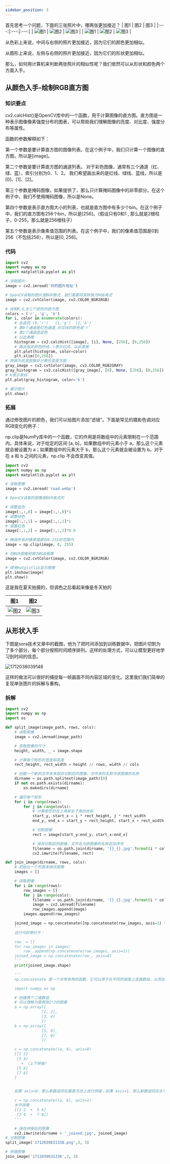 ```yaml
---
sidebar_position: 3
---
```


首先思考一个问题，下面的三张照片中，哪两张更加接近？
| 图1 | 图2 | 图3 |
|:---:|:---:|:---:|
| ![图1](image/图片的相似性比较/1712039631338.png) | ![图2](image/图片的相似性比较/1712039638653.png) | ![图3](image/图片的相似性比较/1712039646553.png) |
| ![图1](image/图片的相似性比较/Figure_1.png) | ![图2](image/图片的相似性比较/Figure_2.png) | ![图3](image/图片的相似性比较/Figure_3.png) |

从色彩上来说，中间与右侧的照片更加接近，因为它们的颜色更加相似。

从图形上来说，左侧与右侧的照片更加接近，因为它们的形状更加相似。

那么，如何用计算机来判断两张照片的相似性呢？我们依然可以从形状和颜色两个方面入手。


## 从颜色入手-绘制RGB直方图


### 知识要点

cv2.calcHist()是OpenCV库中的一个函数，用于计算图像的直方图。直方图是一种表示图像像素强度分布的图表，可以帮助我们理解图像的亮度、对比度、强度分布等属性。

函数的参数解释如下：

第一个参数是要计算直方图的图像列表。在这个例子中，我们只计算一个图像的直方图，所以是[image]。

第二个参数是要计算直方图的通道列表。
对于彩色图像，通常有三个通道（红、绿、蓝），索引分别为0、1、2。
我们希望画出来的是红线、绿线、蓝线，所以是[0]、[1]、[2]。

第三个参数是掩码图像，如果提供了，那么只计算掩码图像中的非零部分。在这个例子中，我们不使用掩码图像，所以是None。

第四个参数是表示直方图大小的列表，也就是直方图中有多少个bin。在这个例子中，我们的直方图有256个bin，所以是[256]。（假设只有0和1 , 那么就是2根柱子，0-255，那么就是256根柱子）

第五个参数是表示像素值范围的列表。在这个例子中，我们的像素值范围是0到256（不包括256），所以是[0, 256]。

### 代码

```python
import cv2
import numpy as np
import matplotlib.pyplot as plt

# 读取图片
image = cv2.imread('你的图片地址')

# OpenCV读取的图片是BGR格式，我们需要将其转换为RGB格式
image = cv2.cvtColor(image, cv2.COLOR_BGR2RGB)

# 绘制R,G,B三个颜色的直方图
colors = ('r', 'g', 'b')
for i, color in enumerate(colors):
    # 会返回 (0,'r')   (1,'g')  (2,'b')
    # 第0个通道是红色通道,对应线的颜色是‘r’
    # 第1个通道是蓝色
    # 以此类推
    histogram = cv2.calcHist([image], [i], None, [256], [0,256])
    # 画出指定颜色的线，r表示红线、以此类推
    plt.plot(histogram, color=color)
    plt.xlim([0,256])
# 转换为灰度图像并计算灰度直方图
gray_image = cv2.cvtColor(image, cv2.COLOR_RGB2GRAY)
gray_histogram = cv2.calcHist([gray_image], [0], None, [256], [0,256])
# k表示黑线
plt.plot(gray_histogram, color='k')

# 展示图片
plt.show()
```

### 拓展

通过修改图片的颜色，我们可以给图片添加“滤镜”。下面是常见的摄影色调对应RGB变化的例子：


np.clip是NumPy库中的一个函数，它的作用是将数组中的元素限制在一个范围内。具体来说，对于给定的区间 [a, b]，如果数组中的元素小于 a，那么这个元素就会被设置为 a；如果数组中的元素大于 b，那么这个元素就会被设置为 b。对于在 a 和 b 之间的元素，np.clip 不会改变其值。

```python
import cv2
import numpy as np
import matplotlib.pyplot as plt

# 读取图像
image = cv2.imread('road.webp')

# OpenCV读取的图像是BGR格式的

# 调整蓝色
image[:,:,0] = image[:,:,0]*1
# 调整绿色
image[:,:,1] = image[:,:,1]*1
# 调整红色
image[:,:,2] = image[:,:,2]*0.9

# 确保所有的像素值都在0-255的范围内
image = np.clip(image, 0, 255)

# 将BGR图像转换为RGB图像
image = cv2.cvtColor(image, cv2.COLOR_BGR2RGB)

# 使用matplotlib显示图像
plt.imshow(image)
plt.show()

```

这是我在夏天拍摄的，但调色之后看起来像是冬天拍的

| 图1 | 图2 |
|:---:|:---:|
| ![图2](image/图片的相似性比较/road.png) | ![图3](image/图片的相似性比较/road-cold.png) |

## 从形状入手

下图是sora技术文章中的截图，他为了把时间添加到训练数据中，把图片切割为了多个部分，每个部分按照时间顺序排列。这样的处理方式，可以让模型更好地学习到时间的信息。

![1712038039148](image/图片的拆解与重构/figure-patches.avif)

这样的做法可以很好的捕捉每一帧画面不同内容区域的变化。这里我们我们简单的复现单张图片的拆解与重构。


### 拆解

```python
import cv2
import numpy as np
import os

def split_image(image_path, rows, cols):
    # 读取图像
    image = cv2.imread(image_path)

    # 获取图像的尺寸
    height, width, _ = image.shape

    # 计算每个矩形的宽度和高度
    rect_height, rect_width = height // rows, width // cols

    # 创建一个新的文件夹来保存切割后的图像，文件夹的名称为原图像的名称
    dirname = os.path.splitext(image_path)[0]
    if not os.path.exists(dirname):
        os.makedirs(dirname)

    # 遍历每个矩形
    for i in range(rows):
        for j in range(cols):
            # 计算矩形的左上角和右下角的坐标
            start_y, start_x = i * rect_height, j * rect_width
            end_y, end_x = start_y + rect_height, start_x + rect_width

            # 切割图像
            rect = image[start_y:end_y, start_x:end_x]

            # 保存切割后的图像，文件名为原图像的名称前加序号
            filename = os.path.join(dirname, '{}_{}.jpg'.format(i * cols + j, dirname))
            cv2.imwrite(filename, rect)

def join_image(dirname, rows, cols):
    # 初始化一个列表来保存图像
    images = []

    # 读取图像
    for i in range(rows):
        row_images = []
        for j in range(cols):
            filename = os.path.join(dirname, '{}_{}.jpg'.format(i * cols + j, dirname))
            image = cv2.imread(filename)
            row_images.append(image)
        images.append(row_images)

    joined_image = np.concatenate([np.concatenate(row_images, axis=1) for row_images in images])
    '''
    这行代码等价于：

    row_ = []
    for row_images in images:
        row_.append(np.concatenate(row_images, axis=1))
    joined_image = np.concatenate(row_, axis=0)
    '''
    print(joined_image.shape)

    '''
    np.concatenate 是一个非常有用的函数，它可以用于在不同的维度上连接数组，从而创建新的、更大的数组。

    import numpy as np

    # 创建两个二维数组
    # 可以理解为是两张2*2的图像
    a = np.array([
                [1, 2],
                [3, 4]
                ])
    b = np.array([
                [5, 6], 
                [7, 8]
                ])

    c = np.concatenate((a, b), axis=0)
    [[1 2]
     [3 4]
       + （上下拼接）
     [5 6]
     [7 8]
    ]


    如果 axis=0，那么新数组将在垂直方向上进行拼接；如果 axis=1，那么新数组将在水平方向上进行拼接。

    c = np.concatenate((a, b), axis=1)
    水平拼接
    [[1 2  +  5 6]  
     [3 4  +  7 8]]
    '''

    # 保存拼接后的图像
    cv2.imwrite(dirname + '_joined.jpg', joined_image)
# 分割图像
split_image('1712039631338.png',3, 3)

# 拼接图像
join_image('1712039631338',3, 3)


```